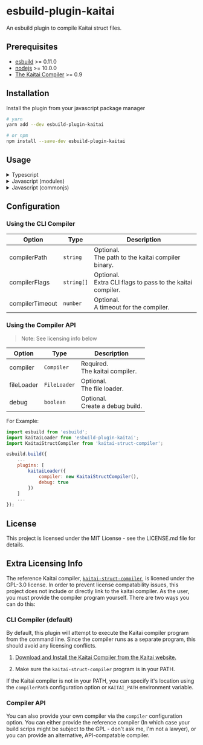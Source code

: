 esbuild-plugin-kaitai
=====================

An esbuild plugin to compile Kaitai struct files.

## Prerequisites
- [esbuild](https://esbuild.github.io/) >= 0.11.0
- [nodejs](https://nodejs.org/) >= 10.0.0
- [The Kaitai Compiler](https://kaitai.io/) >= 0.9

## Installation

Install the plugin from your javascript package manager
```sh
# yarn
yarn add --dev esbuild-plugin-kaitai

# or npm
npm install --save-dev esbuild-plugin-kaitai
```

## Usage

<details><summary>Typescript</summary>

> Note: The Kaitai Compiler and Runtime do not directly support Typescript yet, but there's some workarounds you can use to get everything working nicely.

1. Replace the `kaitai-struct` runtime with `@tschrock/kaitai-struct` for typescript support

    ```
    $ npm install kaitai-struct@npm:@tschrock/kaitai-struct
    ```

2. Write a type shim for your .ksy file.

    > I have written an experimental type generator for .ksy files. It's not perfect, and will probably break for complex schemas, but it will give you a good starting point.
    > ### Installation
    > ```sh
    > $ npm i -g @tschrock/kaitai-dts
    > ```
    > ### Usage
    > ```sh
    > $ kaitai-dts my-data.ksy
    > ```

    ```ts
    // my-data.ksy.d.ts
    declare module "my-data.ksy" {
        class MyData {
            version: string;
            recordType: MyData.ExampleEnum;
            recordData: UInt8Array;
            constructor(_io: any, _parent?: any, _root?: any);
            _read(): void;
        }
        namespace MyData {
            enum ExampleEnum {
                ITEM_1 = 1,
                ITEM_2 = 2,
                ITEM_3 = 3,
            }
        }
    }
    ```

3. Add the kaitai plugin to the list of plugins in your build script:
    ```ts
    // build.ts
    import esbuild from 'esbuild';
    import kaitaiLoader from 'esbuild-plugin-kaitai';

    esbuild.build({
        ...
        plugins: [
            kaitaiLoader({
                // Plugin config
            })
        ]
        ...
    });
    ```

4. You can now directly import `.ksy` files in your application, and esbuild will automatically compile them.
    ```ts
    // myapp.ts
    import { readFileSync } from 'fs';
    import KaitaiStream from 'kaitai-struct/KaitaiStream';
    import MyData from 'my-data.ksy';

    const myDataBin = readFileSync("./mydata.bin")
    const myData = new MyData(new KaitaiStream(myDataBin));
    console.log(myData);
    ```

</details>

<details><summary>Javascript (modules)</summary>

1. Add the kaitai plugin to the list of plugins in your build script:
    ```js
    // build.js
    import esbuild from 'esbuild';
    import kaitaiLoader from 'esbuild-plugin-kaitai';

    esbuild.build({
        ...
        plugins: [
            kaitaiLoader({
                // Plugin config
            })
        ]
        ...
    });
    ```

2. You can now directly import `.ksy` files in your application, and esbuild will automatically compile them.
    ```js
    // myapp.js
    import { readFileSync } from 'fs';
    import KaitaiStream from 'kaitai-struct/KaitaiStream';
    import MyData from 'my-data.ksy';

    const myDataBin = readFileSync("./mydata.bin")
    const myData = new MyData(new KaitaiStream(myDataBin));
    console.log(myData);
    ```

</details>

<details><summary>Javascript (commonjs)</summary>

1. Add the kaitai plugin to the list of plugins in your build script:
    ```js
    // build.js
    const esbuild = require('esbuild');
    const kaitaiLoader = require('esbuild-plugin-kaitai');

    esbuild.build({
        ...
        plugins: [
            kaitaiLoader({
                // Plugin config
            })
        ]
        ...
    });
    ```

2. You can now directly require `.ksy` files in your application, and esbuild will automatically compile them.
    ```js
    // myapp.js
    const { readFileSync } = require('fs');
    const KaitaiStream  = require('kaitai-struct/KaitaiStream');
    const MyData = require('my-data.ksy');

    const myDataBin = readFileSync("./mydata.bin")
    const myData = new MyData(new KaitaiStream(myDataBin));
    console.log(myData);
    ```

</details>

## Configuration

### Using the CLI Compiler

| Option          | Type       | Description |
|-----------------|------------|-------------|
| compilerPath    | `string`   | Optional.<br>The path to the kaitai compiler binary. |
| compilerFlags   | `string[]` | Optional.<br>Extra CLI flags to pass to the kaitai compiler. |
| compilerTimeout | `number`   | Optional.<br>A timeout for the compiler. |

### Using the Compiler API
> Note: See licensing info below

| Option     | Type       | Description |
|------------|------------|-------------|
| compiler   | `Compiler`   | Required.<br>The kaitai compiler. |
| fileLoader | `FileLoader` | Optional.<br>The file loader. |
| debug      | `boolean`    | Optional.<br>Create a debug build. |

For Example:

```js
import esbuild from 'esbuild';
import kaitaiLoader from 'esbuild-plugin-kaitai';
import KaitaiStructCompiler from 'kaitai-struct-compiler';

esbuild.build({
    ...
    plugins: [
        kaitaiLoader({
            compiler: new KaitaiStructCompiler(),
            debug: true
        })
    ]
    ...
});
```

## License

This project is licensed under the MIT License - see the LICENSE.md file for details.

## Extra Licensing Info

The reference Kaitai compiler, [`kaitai-struct-compiler`](https://github.com/kaitai-io/kaitai_struct_compiler), is licened under the GPL-3.0 license. In order to prevent license compatability issues, this project does not include or directly link to the kaitai compiler. As the user, you must provide the compiler program yourself. There are two ways you can do this:

### CLI Compiler (default)

   By default, this plugin will attempt to execute the Kaitai compiler program from the command line. Since the compiler runs as a separate program, this should avoid any licensing conflicts.

   1. [Download and Install the Kaitai Compiler from the Kaitai website.](https://kaitai.io/#download)

   2. Make sure the `kaitai-struct-compiler` program is in your PATH.

   If the Kaitai compiler is not in your PATH, you can specify it's location using the `compilerPath` configuration option or `KAITAI_PATH` environment variable.

### Compiler API

   You can also provide your own compiler via the `compiler` configuration option. You can either provide the reference compiler (In which case your build scrips might be subject to the GPL - don't ask me, I'm not a lawyer), or you can provide an alternative, API-compatable compiler.
